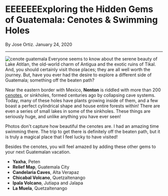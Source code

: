 # EEEEEEExploring the Hidden Gems of Guatemala: Cenotes & Swimming Holes
By Jose Ortiz. January 24, 2020
***
![cenote guatemala](https://www.guatemala.com/fotos/201707/Cenotes-de-Oxnajab2-885x500.jpg)
Everyone seems to know about the serene beauty of Lake Atitlan, the old-world charm of Antigua and the exotic ruins of Tikal. And, you should certainly visit those places; they are all well worth the journey. But, have you ever had the desire to explore a different side of Guatemala; something off the beaten path?

Near the eastern border with Mexico, **Nenton** is riddled with more than 200 [cenotes](https://en.wikipedia.org/wiki/Cenote), or sinkholes, formed centuries ago by collapsing cave systems. Today, many of these holes have plants growing inside of them, and a few boast a perfect cylindrical shape and house entire forests within! There are even a series of small lakes in some of the sinkholes. These things are seriously huge, and unlike anything you have ever seen!

Photos don't capture how beautiful the cenotes are. I had an amazing time swimming there. The trip to get there is definitely off the beaten path, but it is truly a magical place that I feel lucky to have visited!

Besides the cenotes, you will feel amazed by adding these other gems to your next Guatemalan vacation.

- **Yaxha**, Peten
- **Relief Map**, Guatemala City
- **Candelaria Caves**, Alta Verapaz
- **Chicabal Volcano**, Quetzaltenango
- **Ipala Volcano**, Jutiapa and Jalapa
- **La Muela**, Quetzaltenango

